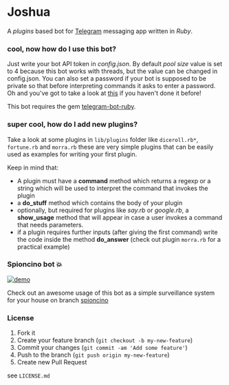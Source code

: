 # Joshua

A *plugins* based bot for [Telegram](https://telegram.org/) messaging app written in *Ruby*.

### cool, now how do I use this bot?

Just write your bot API token in *config.json*. By default *pool size* value is set to 4 because this bot works with threads, but the value can be changed in config.json. You can also set a password if your bot is supposed to be private so that before interpreting commands it asks to enter a password. Oh and you've got to take a look at [this](https://core.telegram.org/bots#3-how-do-i-create-a-bot) if you haven't done it before!

This bot requires the gem [telegram-bot-ruby](https://github.com/atipugin/telegram-bot-ruby).

### super cool, how do I add new plugins?

Take a look at some plugins in `lib/plugins` folder like `diceroll.rb*`, `fortune.rb` and `morra.rb` these are very simple plugins that can be easily used as examples for writing your first plugin.

Keep in mind that:
* A plugin must have a **command** method which returns a regexp or a string which will be used to interpret the command that invokes the plugin
* a **do_stuff** method which contains the body of your plugin
* optionally, but required for plugins like *say.rb* or *google.rb*, a **show_usage** method that will appear in case a user invokes a command that needs parameters.
* if a plugin requires further inputs (after giving the first command) write the code inside the method **do_answer** (check out plugin `morra.rb` for a practical example)

### Spioncino bot :boom:

[![demo](http://img.youtube.com/vi/irJc_imOiuo/0.jpg)](http://www.youtube.com/watch?v=irJc_imOiuo)

Check out an awesome usage of this bot as a simple surveillance system for your house on branch [spioncino](https://github.com/syxanash/joshua_bot/tree/spioncino)

### License

1. Fork it
2. Create your feature branch (`git checkout -b my-new-feature`)
3. Commit your changes (`git commit -am 'Add some feature'`)
4. Push to the branch (`git push origin my-new-feature`)
5. Create new Pull Request

see `LICENSE.md`
